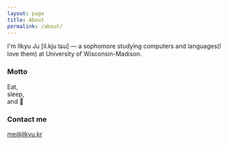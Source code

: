 ```yaml
---
layout: page
title: About
permalink: /about/
---
```


I'm Ilkyu Ju [il.kju tɕu] — a sophomore studying computers and languages(I love them) at University of Wisconsin-Madison.

### Motto

Eat,<br />sleep,<br />and :shit:

### Contact me

[me@ilkyu.kr](mailto:me@ilkyu.kr)
